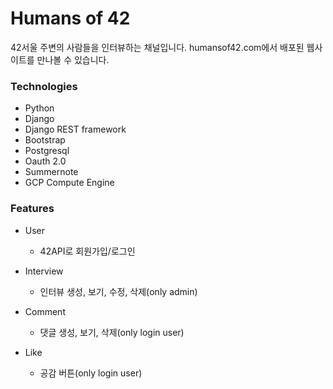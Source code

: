 # Humans of 42 
42서울 주변의 사람들을 인터뷰하는 채널입니다.
humansof42.com에서 배포된 웹사이트를 만나볼 수 있습니다.

### Technologies
- Python
- Django
- Django REST framework
- Bootstrap
- Postgresql
- Oauth 2.0
- Summernote
- GCP Compute Engine


### Features
- User
  - 42API로 회원가입/로그인
  
- Interview
  - 인터뷰 생성, 보기, 수정, 삭제(only admin)
 
- Comment
  - 댓글 생성, 보기, 삭제(only login user)
 
- Like
  - 공감 버튼(only login user)
